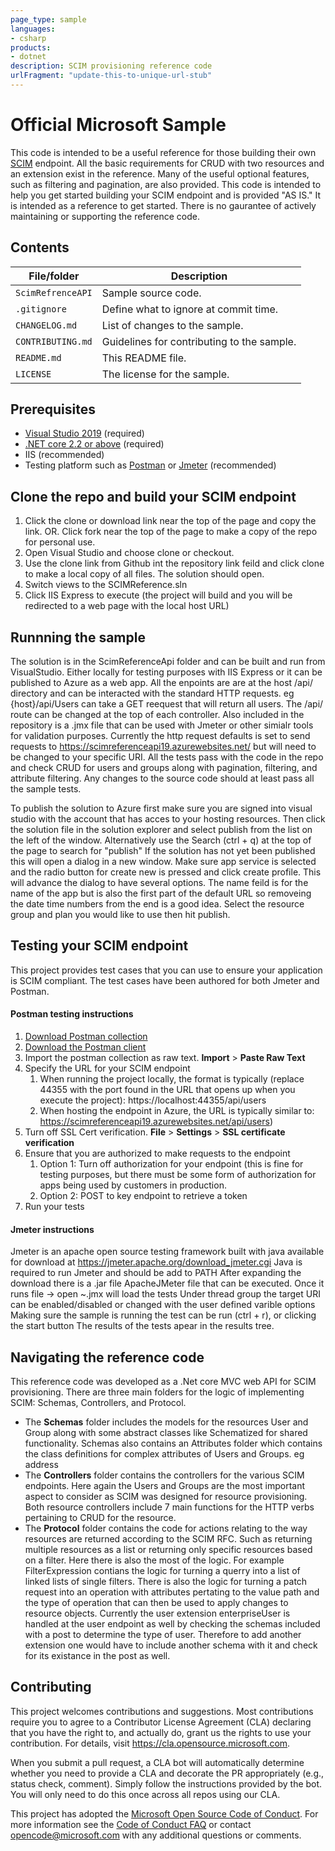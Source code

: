 ```yaml
---
page_type: sample
languages:
- csharp
products:
- dotnet
description: SCIM provisioning reference code  
urlFragment: "update-this-to-unique-url-stub"
---
```


# Official Microsoft Sample

<!-- 
Guidelines on README format: https://review.docs.microsoft.com/help/onboard/admin/samples/concepts/readme-template?branch=master

Guidance on onboarding samples to docs.microsoft.com/samples: https://review.docs.microsoft.com/help/onboard/admin/samples/process/onboarding?branch=master

Taxonomies for products and languages: https://review.docs.microsoft.com/new-hope/information-architecture/metadata/taxonomies?branch=master
-->

This code is intended to be a useful reference for those building their own [SCIM](https://docs.microsoft.com/azure/active-directory/manage-apps/use-scim-to-provision-users-and-groups) endpoint. All the basic requirements for CRUD with two resources and an extension exist in the reference. Many of the useful optional features, such as filtering and pagination, are also provided. This code is intended to help you get started building your SCIM endpoint and is provided "AS IS." It is intended as a reference to get started. There is no gaurantee of actively maintaining or supporting the reference code.  

## Contents


| File/folder       | Description                                |
|-------------------|--------------------------------------------|
| `ScimRefrenceAPI` | Sample source code.                        |
| `.gitignore`      | Define what to ignore at commit time.      |
| `CHANGELOG.md`    | List of changes to the sample.             |
| `CONTRIBUTING.md` | Guidelines for contributing to the sample. |
| `README.md`       | This README file.                          |
| `LICENSE`         | The license for the sample.                |

## Prerequisites

* [Visual Studio 2019](https://visualstudio.microsoft.com/downloads/) (required)
* [.NET core 2.2 or above](https://dotnet.microsoft.com/download/dotnet-core/2.2) (required)
* IIS (recommended)
* Testing platform such as [Postman](https://www.getpostman.com/downloads/) or [Jmeter](https://jmeter.apache.org/download_jmeter.cgi) (recommended)

## Clone the repo and build your SCIM endpoint

1. Click the clone or download link near the top of the page and copy the link. OR. Click fork near the top of the page to make a copy of the repo for personal use.
2. Open Visual Studio and choose clone or checkout. 
3. Use the clone link from Github int the repository link feild and click clone to make a local copy of all files. The solution should open.
4. Switch views to the SCIMReference.sln
5. Click IIS Express to execute (the project will build and you will be redirected to a web page with the local host URL)

## Runnning the sample

The solution is in the ScimReferenceApi folder and can be built and run from VisualStudio. Either locally for testing purposes with IIS Express or it can be published to Azure as a web app.
All the enpoints are are at the host /api/ directory and can be interacted with the standard HTTP requests. eg {host}/api/Users can take a GET reequest that will return all users. The /api/ route can be changed at the top of each controller.
Also included in the repository is a .jmx file that can be used with Jmeter or other simialr tools for validation purposes. Currently the http request defaults is set to send requests to https://scimreferenceapi19.azurewebsites.net/ but will need to be changed to your specific URI.
All the tests pass with the code in the repo and check CRUD for users and groups along with pagination, filtering, and attribute filtering. Any changes to the source code should at least pass all the sample tests.

To publish the solution to Azure first make sure you are signed into visual studio with the account that has acces to your hosting resources. Then click the solution file in the solution explorer and select publish from the list on the left of the window. Alternatively use the Search (ctrl + q) at the top of the page to search for "publish"
If the solution has not yet been published this will open a dialog in a new window.
Make sure app service is selected and the radio button for create new is pressed and click create profile.
This will advance the dialog to have several options. 
The name feild is for the name of the app but is also the first part of the default URL so removeing the date time numbers from the end is a good idea.
Select the resource group and plan you would like to use then hit publish.


## Testing your SCIM endpoint
This project provides test cases that you can use to ensure your application is SCIM compliant. The test cases have been authored for both Jmeter and Postman.

#### Postman testing instructions
1. [Download Postman collection](https:aka.ms/ProvisioningPostman)
2. [Download the Postman client]()
3. Import the postman collection as raw text. **Import** > **Paste Raw Text**
4. Specify the URL for your SCIM endpoint
    1. When running the project locally, the format is typically (replace 44355 with the port found in the URL that opens up when you execute the project): https://localhost:44355/api/users 
    2. When hosting the endpoint in Azure, the URL is typically similar to: https://scimreferenceapi19.azurewebsites.net/api/users)
5. Turn off SSL Cert verification. **File** > **Settings** > **SSL certificate verification**
6. Ensure that you are authorized to make requests to the endpoint
    1. Option 1: Turn off authorization for your endpoint (this is fine for testing purposes, but there must be some form of authorization for apps being used by customers in production.
    2. Option 2: POST to key endpoint to retrieve a token
7. Run your tests

#### Jmeter instructions
Jmeter is an apache open source testing framework built with java available for download at https://jmeter.apache.org/download_jmeter.cgi
Java is required to run Jmeter and should be add to PATH
After expanding the download there is a .jar file ApacheJMeter file that can be executed.
Once it runs file -> open ~.jmx will load the tests
Under thread group the target URI can be enabled/disabled or changed with the user defined varible options 
Making sure the sample is running the test can be run (ctrl + r), or clicking the start button
The results of the tests apear in the results tree.

## Navigating the reference code

This reference code was developed as a .Net core MVC web API for SCIM provisioning. There are three main folders for the logic of implementing SCIM: Schemas, Controllers, and Protocol. 
* The **Schemas** folder includes the models for the resources User and Group along with some abstract classes like Schematized for shared functionality. Schemas also contains an Attributes folder which contains the class definitions for complex attributes of Users and Groups. eg address
* The **Controllers** folder contains the controllers for the various SCIM endpoints. Here again the Users and Groups are the most important aspect to consider as SCIM was designed for resource provisioning. Both resource controllers include 7 main functions for the HTTP verbs pertaining to CRUD for the resource. 
* The **Protocol** folder contains the code for actions relating to the way resources are returned according to the SCIM RFC. Such as returning multiple resources as a list or returning only specific resources based on a filter.
Here there is also the most of the logic. For example FilterExpression contians the logic for turning a querry into a list of linked lists of single filters. There is also the logic for turning a patch request into an operation with attributes 
pertating to the value path and the type of operation that can then be used to apply changes to resource objects.
Currently the user extension enterpriseUser is handled at the user endpoint as well by checking the schemas included with a post to determine the type of user. Therefore to add another extension one would have to include another schema with it and check for its existance in the post as well.


## Contributing

This project welcomes contributions and suggestions.  Most contributions require you to agree to a
Contributor License Agreement (CLA) declaring that you have the right to, and actually do, grant us
the rights to use your contribution. For details, visit https://cla.opensource.microsoft.com.

When you submit a pull request, a CLA bot will automatically determine whether you need to provide
a CLA and decorate the PR appropriately (e.g., status check, comment). Simply follow the instructions
provided by the bot. You will only need to do this once across all repos using our CLA.

This project has adopted the [Microsoft Open Source Code of Conduct](https://opensource.microsoft.com/codeofconduct/).
For more information see the [Code of Conduct FAQ](https://opensource.microsoft.com/codeofconduct/faq/) or
contact [opencode@microsoft.com](mailto:opencode@microsoft.com) with any additional questions or comments.
